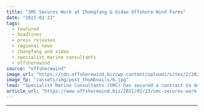 ```yaml
---
title: "SMC Secures Work at Changfang & Xidao Offshore Wind Farms"
date: "2021-02-23"
tags: 
  - featured
  - headlines
  - press releases
  - regional news
  - changfang and xidao
  - specialist marine consultants
  - offshorewind
source: "offshorewind"
image_url: "https://cdn.offshorewind.biz/wp-content/uploads/sites/2/2021/02/23121003/SMC-Secures-Work-at-Changfang-Xidao.jpg"
image_fp: "/assets/img/post_thumbnails/6.jpg"
lead: "Specialist Marine Consultants (SMC) has secured a contract to deliver marine coordination services at"
article_url: "https://www.offshorewind.biz/2021/02/23/smc-secures-work-at-changfang-xidao-offshore-wind-farms/"
---
```


---
